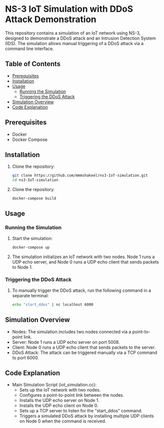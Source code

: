# NS-3 IoT Simulation with DDoS Attack Demonstration

This repository contains a simulation of an IoT network using NS-3, designed to demonstrate a DDoS attack and an Intrusion Detection System (IDS). The simulation allows manual triggering of a DDoS attack via a command line interface.

## Table of Contents

- [Prerequisites](#prerequisites)
- [Installation](#installation)
- [Usage](#usage)
    - [Running the Simulation](#running-the-simulation)
    - [Triggering the DDoS Attack](#triggering-the-ddos-attack)
- [Simulation Overview](#simulation-overview)
- [Code Explanation](#code-explanation)

## Prerequisites

- Docker
- Docker Compose

## Installation

1. Clone the repository:
   ```sh
   git clone https://github.com/mmmshakeel/ns3-IoT-simulation.git
   cd ns3-IoT-simulation

2. Clone the repository:
    ```sh
   docker-compose build

## Usage
### Running the Simulation

1. Start the simulation:
    ```sh
   docker-compose up

2. The simulation initializes an IoT network with two nodes. Node 1 runs a UDP echo server, and Node 0 runs a UDP echo client that sends packets to Node 1.

### Triggering the DDoS Attack
1. To manually trigger the DDoS attack, run the following command in a separate terminal:
    ```sh
   echo "start_ddos" | nc localhost 6000


## Simulation Overview
* Nodes: The simulation includes two nodes connected via a point-to-point link.
* Server: Node 1 runs a UDP echo server on port 5008.
* Client: Node 0 runs a UDP echo client that sends packets to the server.
* DDoS Attack: The attack can be triggered manually via a TCP command to port 6000.

## Code Explanation
* Main Simulation Script (iot_simulation.cc):
    * Sets up the IoT network with two nodes.
    * Configures a point-to-point link between the nodes.
    * Installs the UDP echo server on Node 1.
    * Installs the UDP echo client on Node 0.
    * Sets up a TCP server to listen for the "start_ddos" command.
    * Triggers a simulated DDoS attack by installing multiple UDP clients on Node 0 when the command is received.